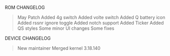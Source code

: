 ROM CHANGELOG
> May Patch
> Added 4g switch
> Added volte switch
> Added Q battery icon
> Added rssnr ignore toggle
> Added notch support
> Added Ticker
> Added QS styles
> Some minor UI changes
> Some fixes

DEVICE CHANGELOG
> New maintainer
> Merged kernel 3.18.140
